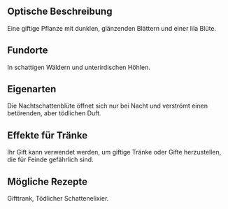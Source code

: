## Optische Beschreibung
Eine giftige Pflanze mit dunklen, glänzenden Blättern und einer lila Blüte.
## Fundorte
In schattigen Wäldern und unterirdischen Höhlen.
## Eigenarten
Die Nachtschattenblüte öffnet sich nur bei Nacht und verströmt einen betörenden, aber tödlichen Duft.
## Effekte für Tränke
Ihr Gift kann verwendet werden, um giftige Tränke oder Gifte herzustellen, die für Feinde gefährlich sind.
## Mögliche Rezepte
Gifttrank, Tödlicher Schattenelixier.
